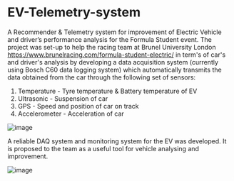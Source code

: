# EV-Telemetry-system
A Recommender &amp; Telemetry system for improvement of Electric Vehicle and driver’s performance analysis for the Formula Student event. The project was set-up to help the racing team at Brunel University London https://www.brunelracing.com/formula-student-electric/ in term's of car's and driver's analysis by developing a data acquisition system (currently using Bosch C60 data logging system) which automatically transmits the data obtained from the car through the following set of sensors:
1. Temperature - Tyre temperature & Battery temperature of EV
2. Ultrasonic - Suspension of car
3. GPS - Speed and position of car on track
4. Accelerometer - Acceleration of car 

![image](https://user-images.githubusercontent.com/100325884/159601341-ced872db-aba1-433a-9626-8a03e4d8ce6a.png)

A reliable DAQ system and monitoring system for the EV was developed. It is proposed to the team as a useful tool for vehicle analysing and improvement.

![image](https://user-images.githubusercontent.com/100325884/159601784-94f12a0c-00dc-4705-844a-7b1714a019f3.png)
